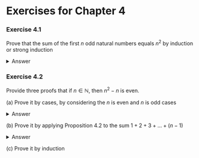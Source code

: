 # Exercises for Chapter 4

### Exercise 4.1
Prove that the sum of the first $n$ odd natural numbers equals $n^2$ by induction or strong induction

<details>
  <summary>Answer</summary>
<br>

_**Proof.**_ We proceed by induction

<ins>Base case.</ins> $n=1$

$1=1^2$ which is true

<ins>Inductive Hypothesis.</ins>

Assume the statement holds for some $k \in \mathbb{N}$, that is
$1+3+5+...+ (2k-1)=k^2$

<ins>Induction Step.</ins>

We aim to prove that the result holds for $k+1$, that is
$1+3+5+...+ (2k-1) + (2(k+1) - 1)=(k+1)^2$

Substitute our inductive hypothesis, so

$k^2 + (2(k+1) - 1) =(k+1)^2$\
$k^2 + (2k + 2 - 1) =(k+1)^2$\
$k^2 + 2k + 1 =(k+1)^2$

which is true.

<ins>Conclusion.</ins> Therefore, by induction, the sum of the first $n$ odd natural numbers equals $n^2$ for all $n \in \mathbb{N}$. <p align="right">▉</p>
</details>

### Exercise 4.2
Provide three proofs that if $n \in \mathbb{N}$, then $n^2 - n$ is even.

(a) Prove it by cases, by considering the $n$ is even and $n$ is odd cases

<details>
  <summary>Answer</summary>
<br>

_**Proof.**_ We proceed by direct proof by cases

<ins>Case 1.</ins> $n$ is **even**

If $n$ is **even**, then $n = 2k$ for some $k \in \mathbb{N}$. Then,
$$n^2 - n = (2k)^2 - 2k = 4k^2 - 2k = 2(2k^2 - k)$$

Since it's divisible by 2, it's **even**.

<ins>Case 2.</ins> $n$ is **odd**

If $n$ is **odd**, then $n = 2k + 1$ for some $k \in \mathbb{N}$. Then,
$$n^2 - n = (2k + 1)^2 - (2k + 1) = (2k)^2 + 4k + 1 - 2k - 1 = 4k^2 + 2k = 2(2k^2 + k)$$

Since it's divisible by 2, it's **even**.

Thus, $n^2 - n$ is even for all $n \in \mathbb{N}$. <p align="right">▉</p>
</details>


(b) Prove it by applying Proposition 4.2 to the sum $1+2+3+...+(n-1)$

<details>
  <summary>Answer</summary>
<br>

_**Proof.**_ Using Proposition 4.2

By Proposition 4.2, $$1+2+3+...+n= \frac{n(n+1)}{2}$$
but a hint in example is to use 
$$1+2+3+...+(n-1)$$ which means
$$1+2+3+...+(n-1) = \frac{n(n-1)}{2}$$

Multiplying both sides by $2$, we have 

$$2(1+2+3+...+(n-1)) = n(n-1)$$

And since $n^2-n = n(n-1)$, $n^2 - n$ is even. <p align="right">▉</p>
</details>

(c) Prove it by induction

